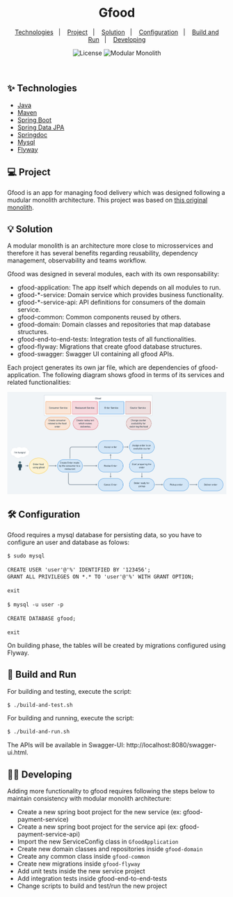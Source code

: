 <h1 align="center">
  Gfood
</h1>

<p align="center">
  <a href="#-technologies">Technologies</a>&nbsp;&nbsp;&nbsp;|&nbsp;&nbsp;&nbsp;
  <a href="#-project">Project</a>&nbsp;&nbsp;&nbsp;|&nbsp;&nbsp;&nbsp;
  <a href="#-solution">Solution</a>&nbsp;&nbsp;&nbsp;|&nbsp;&nbsp;&nbsp;
  <a href="#-configuration">Configuration</a>&nbsp;&nbsp;&nbsp;|&nbsp;&nbsp;&nbsp;
  <a href="#-build-and-run">Build and Run</a>&nbsp;&nbsp;&nbsp;|&nbsp;&nbsp;&nbsp;
  <a href="#-developing">Developing</a>
</p>

<p align="center">
  <img alt="License" src="https://img.shields.io/static/v1?label=License&message=MIT&color=8257E5&labelColor=000000">
  <img src="https://img.shields.io/static/v1?label=Architecture&message=Modular Monolith&color=8257E5&labelColor=000000" alt="Modular Monolith" />
</p>

<br>

## ✨ Technologies

- [Java](https://www.oracle.com/java/technologies/downloads/)
- [Maven](https://maven.apache.org/download.cgi)
- [Spring Boot](https://spring.io/projects/spring-boot)
- [Spring Data JPA](https://spring.io/projects/spring-data-jpa)
- [Springdoc](https://github.com/springdoc/springdoc-openapi)
- [Mysql](https://dev.mysql.com/downloads/mysql/)
- [Flyway](https://flywaydb.org/documentation/usage/maven/)

## 💻 Project

Gfood is an app for managing food delivery which was designed following a mudular monolith architecture. This project was based on [this original monolith](https://github.com/microservices-patterns/ftgo-monolith).

## 💡 Solution

A modular monolith is an architecture more close to microsservices and therefore it has several benefits regarding reusability, dependency management, observability and teams workflow.

Gfood was designed in several modules, each with its own responsability:

- gfood-application: The app itself which depends on all modules to run.
- gfood-\*-service: Domain service which provides business functionality.
- gfood-\*-service-api: API definitions for consumers of the domain service.
- gfood-common: Common components reused by others.
- gfood-domain: Domain classes and repositories that map database structures.
- gfood-end-to-end-tests: Integration tests of all functionalities.
- gfood-flyway: Migrations that create gfood database structures.
- gfood-swagger: Swagger UI containing all gfood APIs.

Each project generates its own jar file, which are dependencies of gfood-application. The following diagram shows gfood in terms of its services and related functionalities:

![gfood](images/gfood.png)

## 🛠️ Configuration

Gfood requires a mysql database for persisting data, so you have to configure an user and database as folows:

```
$ sudo mysql

CREATE USER 'user'@'%' IDENTIFIED BY '123456';
GRANT ALL PRIVILEGES ON *.* TO 'user'@'%' WITH GRANT OPTION;

exit

$ mysql -u user -p

CREATE DATABASE gfood;

exit
```

On building phase, the tables will be created by migrations configured using Flyway.

## 🚀 Build and Run

For building and testing, execute the script:

```sh
$ ./build-and-test.sh
```

For building and running, execute the script:

```sh
$ ./build-and-run.sh
```

The APIs will be available in Swagger-UI: http://localhost:8080/swagger-ui.html.

## 👩‍💻 Developing

Adding more functionality to gfood requires following the steps below to maintain consistency with modular monolith architecture:

- Create a new spring boot project for the new service (ex: gfood-payment-service)
- Create a new spring boot project for the service api (ex: gfood-payment-service-api)
- Import the new ServiceConfig class in `GfoodApplication`
- Create new domain classes and repositories inside `gfood-domain`
- Create any common class inside `gfood-common`
- Create new migrations inside `gfood-flyway`
- Add unit tests inside the new service project
- Add integration tests inside gfood-end-to-end-tests
- Change scripts to build and test/run the new project
